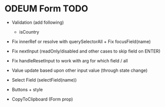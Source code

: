# ODEUM Form TODO

- Validation (add following)
	- isCountry

- Fix innerRef or resolve with querySelectorAll + Fix focusField(name)
- Fix nextInput (readOnly/disabled and other cases to skip field on ENTER)
- Fix handleResetInput to work with arg for which field / all
- Value update based upon other input value (through state change)
- Select Field (selectField(name))
- Buttons + style
- CopyToClipboard (Form prop)

